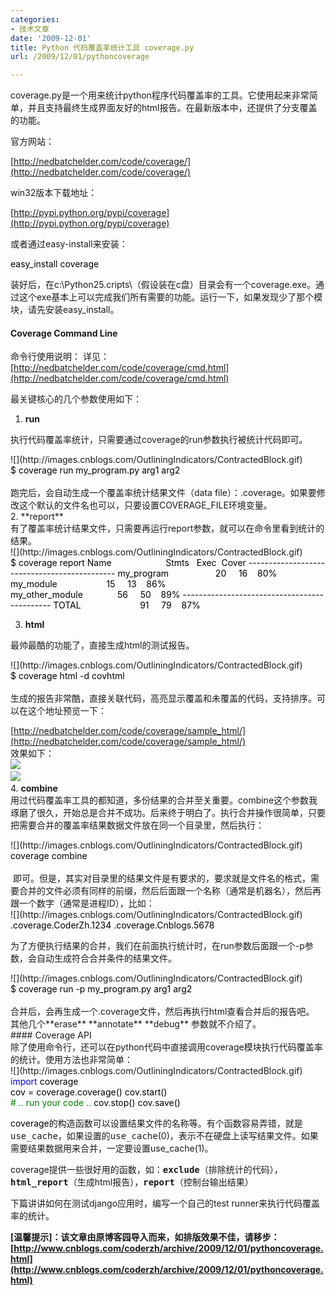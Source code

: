 ```yaml
---
categories:
- 技术文章
date: '2009-12-01'
title: Python 代码覆盖率统计工具 coverage.py
url: /2009/12/01/pythoncoverage

---
```



coverage.py是一个用来统计python程序代码覆盖率的工具。它使用起来非常简单，并且支持最终生成界面友好的html报告。在最新版本中，还提供了分支覆盖的功能。

官方网站：
  
[http://nedbatchelder.com/code/coverage/](http://nedbatchelder.com/code/coverage/)&nbsp;

win32版本下载地址：
  
[http://pypi.python.org/pypi/coverage](http://pypi.python.org/pypi/coverage)

或者通过easy-install来安装： 

<div class="cnblogs_code">
<div class="cnblogs_code_open" id="cnblogs_code_open_d9d5f156-136f-4093-84fe-ef27e162cb54">
<div><span style="color: #000000;">easy_install&nbsp;coverage</span></div>
</div>
</div>

 装好后，在c:\Python25.cripts\（假设装在c盘）目录会有一个coverage.exe。通过这个exe基本上可以完成我们所有需要的功能。运行一下，如果发现少了那个模块，请先安装easy_install。

#### Coverage Command Line 

命令行使用说明： 详见：[http://nedbatchelder.com/code/coverage/cmd.html](http://nedbatchelder.com/code/coverage/cmd.html)

最关键核心的几个参数使用如下：

1. **run**

执行代码覆盖率统计，只需要通过coverage的run参数执行被统计代码即可。

<div class="cnblogs_code">![](http://images.cnblogs.com/OutliningIndicators/ContractedBlock.gif)<div class="cnblogs_code_open" id="cnblogs_code_open_57e8d8c6-3d18-40ed-a3bd-bbe48d35c5d1"><div><span style="color: #000000;">$&nbsp;coverage&nbsp;run&nbsp;my_program.py&nbsp;arg1&nbsp;arg2</span></div></div></div>
<br />
跑完后，会自动生成一个覆盖率统计结果文件（data file）：.coverage。如果要修改这个默认的文件名也可以，只要设置COVERAGE_FILE环境变量。
<br />
2. **report**
<br />
有了覆盖率统计结果文件，只需要再运行report参数，就可以在命令里看到统计的结果。
<br />
<div class="cnblogs_code">![](http://images.cnblogs.com/OutliningIndicators/ContractedBlock.gif)<div class="cnblogs_code_open" id="cnblogs_code_open_eb354b98-fdbc-4c5f-ad62-5bb225d11017"><div><span style="color: #000000;">$&nbsp;coverage&nbsp;report
Name&nbsp;&nbsp;&nbsp;&nbsp;&nbsp;&nbsp;&nbsp;&nbsp;&nbsp;&nbsp;&nbsp;&nbsp;&nbsp;&nbsp;&nbsp;&nbsp;&nbsp;&nbsp;&nbsp;&nbsp;&nbsp;&nbsp;Stmts&nbsp;&nbsp;&nbsp;Exec&nbsp;&nbsp;Cover
</span><span style="color: #000000;">---------------------------------------------</span><span style="color: #000000;">
my_program&nbsp;&nbsp;&nbsp;&nbsp;&nbsp;&nbsp;&nbsp;&nbsp;&nbsp;&nbsp;&nbsp;&nbsp;&nbsp;&nbsp;&nbsp;&nbsp;&nbsp;&nbsp;&nbsp;</span><span style="color: #000000;">20</span><span style="color: #000000;">&nbsp;&nbsp;&nbsp;&nbsp;&nbsp;</span><span style="color: #000000;">16</span><span style="color: #000000;">&nbsp;&nbsp;&nbsp;&nbsp;</span><span style="color: #000000;">80</span><span style="color: #000000;">%</span><span style="color: #000000;">
my_module&nbsp;&nbsp;&nbsp;&nbsp;&nbsp;&nbsp;&nbsp;&nbsp;&nbsp;&nbsp;&nbsp;&nbsp;&nbsp;&nbsp;&nbsp;&nbsp;&nbsp;&nbsp;&nbsp;&nbsp;</span><span style="color: #000000;">15</span><span style="color: #000000;">&nbsp;&nbsp;&nbsp;&nbsp;&nbsp;</span><span style="color: #000000;">13</span><span style="color: #000000;">&nbsp;&nbsp;&nbsp;&nbsp;</span><span style="color: #000000;">86</span><span style="color: #000000;">%</span><span style="color: #000000;">
my_other_module&nbsp;&nbsp;&nbsp;&nbsp;&nbsp;&nbsp;&nbsp;&nbsp;&nbsp;&nbsp;&nbsp;&nbsp;&nbsp;&nbsp;</span><span style="color: #000000;">56</span><span style="color: #000000;">&nbsp;&nbsp;&nbsp;&nbsp;&nbsp;</span><span style="color: #000000;">50</span><span style="color: #000000;">&nbsp;&nbsp;&nbsp;&nbsp;</span><span style="color: #000000;">89</span><span style="color: #000000;">%</span><span style="color: #000000;">
</span><span style="color: #000000;">---------------------------------------------</span><span style="color: #000000;">
TOTAL&nbsp;&nbsp;&nbsp;&nbsp;&nbsp;&nbsp;&nbsp;&nbsp;&nbsp;&nbsp;&nbsp;&nbsp;&nbsp;&nbsp;&nbsp;&nbsp;&nbsp;&nbsp;&nbsp;&nbsp;&nbsp;&nbsp;&nbsp;&nbsp;</span><span style="color: #000000;">91</span><span style="color: #000000;">&nbsp;&nbsp;&nbsp;&nbsp;&nbsp;</span><span style="color: #000000;">79</span><span style="color: #000000;">&nbsp;&nbsp;&nbsp;&nbsp;</span><span style="color: #000000;">87</span><span style="color: #000000;">%</span></div></div></div>

3. **html**

最帅最酷的功能了，直接生成html的测试报告。

<div class="cnblogs_code">![](http://images.cnblogs.com/OutliningIndicators/ContractedBlock.gif)<div class="cnblogs_code_open" id="cnblogs_code_open_1f694398-3d9e-40b6-83c9-1b345ca3bd9d"><div><span style="color: #000000;">$&nbsp;coverage&nbsp;html&nbsp;</span><span style="color: #000000;">-</span><span style="color: #000000;">d&nbsp;covhtml</span></div></div></div>
<br />
生成的报告非常酷，直接关联代码，高亮显示覆盖和未覆盖的代码，支持排序。可以在这个地址预览一下：
  
[http://nedbatchelder.com/code/coverage/sample_html/](http://nedbatchelder.com/code/coverage/sample_html/)&nbsp;
<br />
效果如下：
<br />
![](http://images.cnblogs.com/cnblogs_com/coderzh/coverage/coverage1.jpg)&nbsp;
<br />
![](http://images.cnblogs.com/cnblogs_com/coderzh/coverage/coverage2.jpg)&nbsp;
<br />
4. **combine**
<br />
用过代码覆盖率工具的都知道，多份结果的合并至关重要。combine这个参数我琢磨了很久，开始总是合并不成功。后来终于明白了。执行合并操作很简单，只要把需要合并的覆盖率结果数据文件放在同一个目录里，然后执行：
<br />
<div class="cnblogs_code">![](http://images.cnblogs.com/OutliningIndicators/ContractedBlock.gif)<div class="cnblogs_code_open" id="cnblogs_code_open_8324b692-6bd2-4c57-997f-9dce465925ac"><div><span style="color: #000000;">coverage&nbsp;combine</span></div></div></div>
<br />
&nbsp;即可。但是，其实对目录里的结果文件是有要求的，要求就是文件名的格式，需要合并的文件必须有同样的前缀，然后后面跟一个名称（通常是机器名），然后再跟一个数字（通常是进程ID），比如：
<div class="cnblogs_code">![](http://images.cnblogs.com/OutliningIndicators/ContractedBlock.gif)<div class="cnblogs_code_open" id="cnblogs_code_open_2a28d3d2-1435-44dd-a179-520b7725a3ae"><div><span style="color: #000000;">.coverage.CoderZh.</span><span style="color: #000000;">1234</span><span style="color: #000000;">
.coverage.Cnblogs.</span><span style="color: #000000;">5678</span></div></div></div>

为了方便执行结果的合并，我们在前面执行统计时，在run参数后面跟一个-p参数，会自动生成符合合并条件的结果文件。

<div class="cnblogs_code">![](http://images.cnblogs.com/OutliningIndicators/ContractedBlock.gif)<div class="cnblogs_code_open" id="cnblogs_code_open_942a2835-7bd5-4874-99eb-07542fb66bcf"><div><span style="color: #000000;">$&nbsp;coverage&nbsp;run&nbsp;</span><span style="color: #000000;">-</span><span style="color: #000000;">p&nbsp;my_program.py&nbsp;arg1&nbsp;arg2</span></div></div></div>
<br />
合并后，会再生成一个.coverage文件，然后再执行html查看合并后的报告吧。
<br />
其他几个**erase** **annotate** **debug** 参数就不介绍了。
<br />
#### Coverage API 
<br />
除了使用命令行，还可以在python代码中直接调用coverage模块执行代码覆盖率的统计。使用方法也非常简单：
<br />
<div class="cnblogs_code">![](http://images.cnblogs.com/OutliningIndicators/ContractedBlock.gif)<div class="cnblogs_code_open" id="cnblogs_code_open_6ee3d71a-bc57-47d8-8632-c520c72ead7b"><div><span style="color: #0000ff;">import</span><span style="color: #000000;">&nbsp;coverage
<br />
cov&nbsp;</span><span style="color: #000000;">=</span><span style="color: #000000;">&nbsp;coverage.coverage()
cov.start()
<br />
</span><span style="color: #008000;">#</span><span style="color: #008000;">&nbsp;..&nbsp;run&nbsp;your&nbsp;code&nbsp;..</span><span style="color: #008000;">
</span><span style="color: #000000;">
cov.stop()
cov.save()</span></div></div></div>

<span style="color: #000000;">coverage</span>的构造函数可以设置结果文件的名称等。有个函数容易弄错，就是<tt>use_cache</tt>，如果设置的<tt>use_cache</tt>(0)，表示不在硬盘上读写结果文件。如果需要结果数据用来合并，一定要设置use_cache(1)。

coverage提供一些很好用的函数，如：<tt style="font-weight: bold;">exclude</tt>（排除统计的代码），<tt style="font-weight: bold;">html_report</tt>（生成html报告），<tt style="font-weight: bold;">report</tt>（控制台输出结果）

下篇讲讲如何在测试django应用时，编写一个自己的test runner来执行代码覆盖率的统计。 

**[温馨提示]：该文章由原博客园导入而来，如排版效果不佳，请移步：[http://www.cnblogs.com/coderzh/archive/2009/12/01/pythoncoverage.html](http://www.cnblogs.com/coderzh/archive/2009/12/01/pythoncoverage.html)**